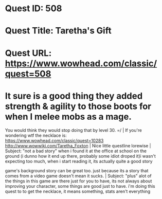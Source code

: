 # Quest ID: 508
# Quest Title: Taretha's Gift
# Quest URL: https://www.wowhead.com/classic/quest=508
# It sure is a good thing they added strength & agility to those boots for when I melee mobs as a mage.

You would think they would stop doing that by level 30. =/ | If you're wondering wtf the necklace is:
https://www.wowhead.com/classic/quest=10283
http://www.wowwiki.com/Taretha_Foxton | Nice little questline lorewise | Subject: "not a bad story"
when i found it at the office at school on the ground (i dunno how it end up there, probably some idiot droped it)i wasn't expecting too much, when i start reading it, its actually quite a good story

game's background story can be great too. just because its a story that comes from a video game doesn't mean it sucks. | Subject: "plus"
alot of the things in this game are there just for you to have, its not always about improving your character, some things are good just to have. i'm doing this quest to to get the necklace, it means something, stats aren't everything